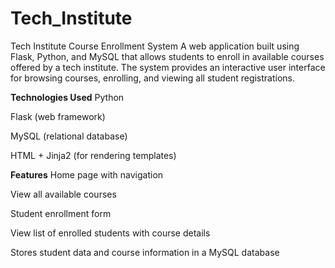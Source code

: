 # Tech_Institute
Tech Institute Course Enrollment System A web application built using Flask, Python, and MySQL that allows students to enroll in available courses offered by a tech institute. The system provides an interactive user interface for browsing courses, enrolling, and viewing all student registrations.

**Technologies Used**
Python

Flask (web framework)

MySQL (relational database)

HTML + Jinja2 (for rendering templates)

**Features**
 Home page with navigation

 View all available courses

 Student enrollment form

 View list of enrolled students with course details

 Stores student data and course information in a MySQL database
